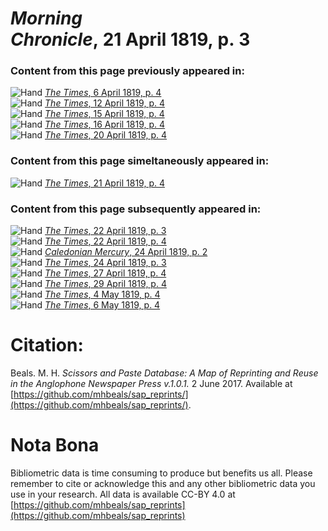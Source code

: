 # *Morning Chronicle*, 21 April 1819, p. 3  
  
### Content from this page previously appeared in:  
![Hand](http://scissorsandpaste.net/wp-content/uploads/2017/06/smallhandpointer.png) [*The Times*, 6 April 1819, p. 4](https://mhbeals.github.io/sap_html/The-Times/The-Times-6-April-1819-p-4)  
![Hand](http://scissorsandpaste.net/wp-content/uploads/2017/06/smallhandpointer.png) [*The Times*, 12 April 1819, p. 4](https://mhbeals.github.io/sap_html/The-Times/The-Times-12-April-1819-p-4)  
![Hand](http://scissorsandpaste.net/wp-content/uploads/2017/06/smallhandpointer.png) [*The Times*, 15 April 1819, p. 4](https://mhbeals.github.io/sap_html/The-Times/The-Times-15-April-1819-p-4)  
![Hand](http://scissorsandpaste.net/wp-content/uploads/2017/06/smallhandpointer.png) [*The Times*, 16 April 1819, p. 4](https://mhbeals.github.io/sap_html/The-Times/The-Times-16-April-1819-p-4)  
![Hand](http://scissorsandpaste.net/wp-content/uploads/2017/06/smallhandpointer.png) [*The Times*, 20 April 1819, p. 4](https://mhbeals.github.io/sap_html/The-Times/The-Times-20-April-1819-p-4)  
  
### Content from this page simeltaneously appeared in:  
![Hand](http://scissorsandpaste.net/wp-content/uploads/2017/06/smallhandpointer.png) [*The Times*, 21 April 1819, p. 4](https://mhbeals.github.io/sap_html/The-Times/The-Times-21-April-1819-p-4)  
  
### Content from this page subsequently appeared in:  
![Hand](http://scissorsandpaste.net/wp-content/uploads/2017/06/smallhandpointer.png) [*The Times*, 22 April 1819, p. 3](https://mhbeals.github.io/sap_html/The-Times/The-Times-22-April-1819-p-3)  
![Hand](http://scissorsandpaste.net/wp-content/uploads/2017/06/smallhandpointer.png) [*The Times*, 22 April 1819, p. 4](https://mhbeals.github.io/sap_html/The-Times/The-Times-22-April-1819-p-4)  
![Hand](http://scissorsandpaste.net/wp-content/uploads/2017/06/smallhandpointer.png) [*Caledonian Mercury*, 24 April 1819, p. 2](https://mhbeals.github.io/sap_html/Caledonian-Mercury/Caledonian-Mercury-24-April-1819-p-2)  
![Hand](http://scissorsandpaste.net/wp-content/uploads/2017/06/smallhandpointer.png) [*The Times*, 24 April 1819, p. 3](https://mhbeals.github.io/sap_html/The-Times/The-Times-24-April-1819-p-3)  
![Hand](http://scissorsandpaste.net/wp-content/uploads/2017/06/smallhandpointer.png) [*The Times*, 27 April 1819, p. 4](https://mhbeals.github.io/sap_html/The-Times/The-Times-27-April-1819-p-4)  
![Hand](http://scissorsandpaste.net/wp-content/uploads/2017/06/smallhandpointer.png) [*The Times*, 29 April 1819, p. 4](https://mhbeals.github.io/sap_html/The-Times/The-Times-29-April-1819-p-4)  
![Hand](http://scissorsandpaste.net/wp-content/uploads/2017/06/smallhandpointer.png) [*The Times*, 4 May 1819, p. 4](https://mhbeals.github.io/sap_html/The-Times/The-Times-4-May-1819-p-4)  
![Hand](http://scissorsandpaste.net/wp-content/uploads/2017/06/smallhandpointer.png) [*The Times*, 6 May 1819, p. 4](https://mhbeals.github.io/sap_html/The-Times/The-Times-6-May-1819-p-4)  


# Citation: 

Beals. M. H. *Scissors and Paste Database: A Map of Reprinting and Reuse in the Anglophone Newspaper Press v.1.0.1.* 2 June 2017. Available at [https://github.com/mhbeals/sap_reprints/](https://github.com/mhbeals/sap_reprints/). 

# Nota Bona

Bibliometric data is time consuming to produce but benefits us all. Please remember to cite or acknowledge this and any other bibliometric data you use in your research. All data is available CC-BY 4.0 at [https://github.com/mhbeals/sap_reprints](https://github.com/mhbeals/sap_reprints)